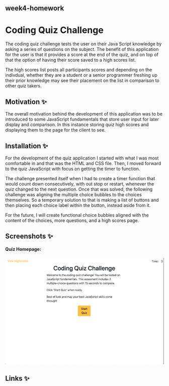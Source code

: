 ## week4-homework
# Coding Quiz Challenge

The coding quiz challenge tests the user on their Java Script knowledge by asking a series of questions on the subject. The benefit of this application for the user is that it provides a score at the end of the quiz, and on top of that
the option of having their score saved to a high scores list. 

The high scores list posts all participants scores and depending on the indivdual, whether they are a student or a senior programmer freshing up their prior knowledge may see their placement on the list in comparison to other quiz takers. 

## Motivation ✨
The overall motivation behind the development of this application was to be introduced to some JavaScript fundamentals that store user input for later display and comparison. In this instance storing quiz high scores and displaying them to the page for the client to see.

## Installation ✨
 For the development of the quiz application I started with what I was most comfortable in and that was the HTML and CSS file. Then, I moved forward to the quiz JavaScript with focus on getting the timer to function. 
 
 The challenge presented itself when I had to create a timer function that would count down consecutively, with out stop or restart, whenever the quiz changed to the next question. Once that was solved, the following challenge was aligning the multiple choice bubbles to the choices themselves. So a temporary solution to that is making a list of buttons and then placing each choice label within the button, instead aside from it. 

 For the future, I will create functional choice bubbles aligned with the content of the choices, more questions, and a high scores page.

## Screenshots ✨
#### Quiz Homepage:
![Image of Quiz Homepage](assets/imgs/quizHomePage.png)

## Links ✨